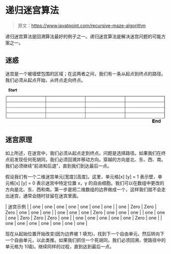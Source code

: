 # 递归迷宫算法

> 原文：<https://www.javatpoint.com/recursive-maze-algorithm>

递归迷宫算法是回溯算法最好的例子之一。递归迷宫算法是解决迷宫问题的可能方案之一。

## 迷惑

迷宫是一个被墙壁包围的区域；在这两者之间，我们有一条从起点到终点的路径。我们必须从起点开始，从终点走向终点。

![Recursive Maze Algorithm](img/576c5540f9d92feb4b04e8ba554271f9.png)

## 迷宫原理

如上所述，在迷宫中，我们必须从起点走到终点。问题是选择路径。如果我们在终点前发现任何死胡同，我们必须回溯并移动方向。穿越的方向是北、东、西、南。我们必须继续“前进和后退”，直到我们到达最后一点。

假设我们有一个二维迷宫单元[宽度][高度]。这里，单元格[x] [y] = 1 表示壁，单元格[x] [y] = 0 表示迷宫中特定位置 x，y 的自由细胞。我们可以在数组中更改的方向是北、东、西和南。第一步是把二维数组的边界做成一个，这样我们就不会走出迷宫，通常会随时驻留在迷宫里面。

| 迷宫示例 |
| one | one | one | one | one | one | one |
| one | Zero | Zero | Zero | one | one | one |
| one | one | one | Zero | one | one | one |
| one | one | one | Zero | Zero | Zero | one |
| one | one | one | one | one | Zero | one |
| one | one | one | one | one | one | one |

现在从起始位置开始改变(因为边界被 1 填充)，找到下一个自由单元，然后转向下一个自由单元，以此类推。如果我们抓住一个死胡同，我们必须回溯，使路径中的单元格为 1(墙)。继续同样的过程，直到达到最后一点。